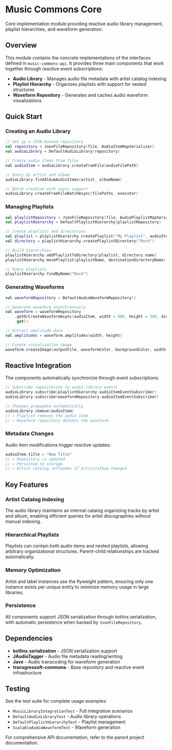 # Music Commons Core

Core implementation module providing reactive audio library management, playlist hierarchies, and waveform generation.

## Overview

This module contains the concrete implementations of the interfaces defined in `music-commons-api`. It provides three main components that work together through reactive event subscriptions:

- **Audio Library** - Manages audio file metadata with artist catalog indexing
- **Playlist Hierarchy** - Organizes playlists with support for nested structures
- **Waveform Repository** - Generates and caches audio waveform visualizations

## Quick Start

### Creating an Audio Library

```kotlin
// Set up a JSON-backed repository
val repository = JsonFileRepository(file, AudioItemMapSerializer)
val audioLibrary = DefaultAudioLibrary(repository)

// Create audio items from files
val audioItem = audioLibrary.createFromFile(audioFilePath)

// Query by artist and album
audioLibrary.findAlbumAudioItems(artist, albumName)

// Batch creation with async support
audioLibrary.createFromFileBatchAsync(filePaths, executor)
```

### Managing Playlists

```kotlin
val playlistRepository = JsonFileRepository(file, AudioPlaylistMapSerializer)
val playlistHierarchy = DefaultPlaylistHierarchy(playlistRepository)

// Create playlists and directories
val playlist = playlistHierarchy.createPlaylist("My Playlist", audioItems)
val directory = playlistHierarchy.createPlaylistDirectory("Rock")

// Build hierarchies
playlistHierarchy.addPlaylistToDirectory(playlist, directory.name)
playlistHierarchy.movePlaylist(playlistName, destinationDirectoryName)

// Query playlists
playlistHierarchy.findByName("Rock")
```

### Generating Waveforms

```kotlin
val waveformRepository = DefaultAudioWaveformRepository()

// Generate waveform asynchronously
val waveform = waveformRepository
    .getOrCreateWaveformAsync(audioItem, width = 800, height = 300, dispatcher)
    .get()

// Extract amplitude data
val amplitudes = waveform.amplitudes(width, height)

// Create visualization image
waveform.createImage(outputFile, waveformColor, backgroundColor, width, height)
```

## Reactive Integration

The components automatically synchronize through event subscriptions:

```kotlin
// Subscribe repositories to audio library events
audioLibrary.subscribe(playlistHierarchy.audioItemEventSubscriber)
audioLibrary.subscribe(waveformRepository.audioItemEventSubscriber)

// Changes propagate automatically
audioLibrary.remove(audioItem)
// → Playlist removes the audio item
// → Waveform repository deletes the waveform
```

### Metadata Changes

Audio item modifications trigger reactive updates:

```kotlin
audioItem.title = "New Title"
// → Repository is updated
// → Persisted to storage
// → Artist catalog refreshes if artist/album changed
```

## Key Features

### Artist Catalog Indexing
The audio library maintains an internal catalog organizing tracks by artist and album, enabling efficient queries for artist discographies without manual indexing.

### Hierarchical Playlists
Playlists can contain both audio items and nested playlists, allowing arbitrary organizational structures. Parent-child relationships are tracked automatically.

### Memory Optimization
Artist and label instances use the flyweight pattern, ensuring only one instance exists per unique entity to minimize memory usage in large libraries.

### Persistence
All components support JSON serialization through kotlinx.serialization, with automatic persistence when backed by `JsonFileRepository`.

## Dependencies

- **kotlinx.serialization** - JSON serialization support
- **JAudioTagger** - Audio file metadata reading/writing
- **Jave** - Audio transcoding for waveform generation
- **transgressoft-commons** - Base repository and reactive event infrastructure

## Testing

See the test suite for complete usage examples:
- `MusicLibraryIntegrationTest` - Full integration scenarios
- `DefaultAudioLibraryTest` - Audio library operations
- `DefaultPlaylistHierarchyTest` - Playlist management
- `ScalableAudioWaveformTest` - Waveform generation

For comprehensive API documentation, refer to the parent project documentation.
